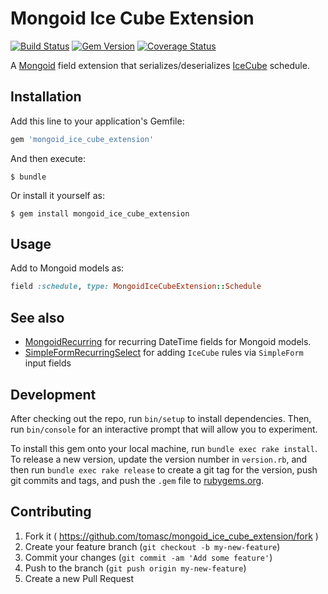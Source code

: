 # Mongoid Ice Cube Extension

[![Build Status](https://travis-ci.org/tomasc/mongoid_ice_cube_extension.svg)](https://travis-ci.org/tomasc/mongoid_ice_cube_extension) [![Gem Version](https://badge.fury.io/rb/mongoid_ice_cube_extension.svg)](http://badge.fury.io/rb/mongoid_ice_cube_extension) [![Coverage Status](https://img.shields.io/coveralls/tomasc/mongoid_ice_cube_extension.svg)](https://coveralls.io/r/tomasc/mongoid_ice_cube_extension)

A [Mongoid](https://github.com/mongoid/mongoid) field extension that serializes/deserializes [IceCube](https://github.com/seejohnrun/ice_cube/) schedule.

## Installation

Add this line to your application's Gemfile:

```ruby
gem 'mongoid_ice_cube_extension'
```

And then execute:

    $ bundle

Or install it yourself as:

    $ gem install mongoid_ice_cube_extension

## Usage

Add to Mongoid models as:

```ruby
field :schedule, type: MongoidIceCubeExtension::Schedule
```

## See also

* [MongoidRecurring](https://github.com/tomasc/mongoid_recurring) for recurring DateTime fields for Mongoid models.
* [SimpleFormRecurringSelect](https://github.com/tomasc/simple_form_recurring_select) for adding `IceCube` rules via `SimpleForm` input fields

## Development

After checking out the repo, run `bin/setup` to install dependencies. Then, run `bin/console` for an interactive prompt that will allow you to experiment.

To install this gem onto your local machine, run `bundle exec rake install`. To release a new version, update the version number in `version.rb`, and then run `bundle exec rake release` to create a git tag for the version, push git commits and tags, and push the `.gem` file to [rubygems.org](https://rubygems.org).

## Contributing

1. Fork it ( https://github.com/tomasc/mongoid_ice_cube_extension/fork )
2. Create your feature branch (`git checkout -b my-new-feature`)
3. Commit your changes (`git commit -am 'Add some feature'`)
4. Push to the branch (`git push origin my-new-feature`)
5. Create a new Pull Request
